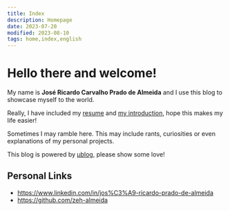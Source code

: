 ```yaml
---
title: Index
description: Homepage
date: 2023-07-20
modified: 2023-08-10
tags: home,index,english
---
```

# <i class="fa-solid fa-user-astronaut"></i> Hello there and welcome!

My name is **José Ricardo Carvalho Prado de Almeida** and I use this blog to showcase myself to the world.

Really, I have included my [resume](posts/curriculum.html) and [my introduction](about.html), hope this makes my life easier!

Sometimes I may ramble here. This may include rants, curiosities or even explanations of my personal projects.

This blog is powered by [μblog](https://github.com/766F6964/mublog), please show some love!

## <i class="fa-regular fa-address-card"></i> Personal Links

- <i class="fa-brands fa-linkedin"></i> <https://www.linkedin.com/in/jos%C3%A9-ricardo-prado-de-almeida>
- <i class="fa-brands fa-github"></i> <https://github.com/zeh-almeida>